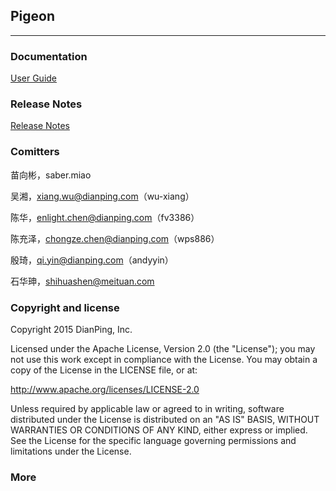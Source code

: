 ## Pigeon 
------

### Documentation
[User Guide](https://github.com/dianping/pigeon/blob/master/USER_GUIDE.md)

### Release Notes
[Release Notes](https://github.com/dianping/pigeon/blob/master/RELEASE.md)

### Comitters
苗向彬，saber.miao

吴湘，xiang.wu@dianping.com（wu-xiang）

陈华，enlight.chen@dianping.com（fv3386）

陈充泽，chongze.chen@dianping.com（wps886）

殷琦，qi.yin@dianping.com（andyyin）

石华珅，shihuashen@meituan.com


### Copyright and license

Copyright 2015 DianPing, Inc.

Licensed under the Apache License, Version 2.0 (the "License"); you may not use this work except in compliance with the License. You may obtain a copy of the License in the LICENSE file, or at:

http://www.apache.org/licenses/LICENSE-2.0

Unless required by applicable law or agreed to in writing, software distributed under the License is distributed on an "AS IS" BASIS, WITHOUT WARRANTIES OR CONDITIONS OF ANY KIND, either express or implied. See the License for the specific language governing permissions and limitations under the License.

### More